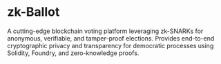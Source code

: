 # zk-Ballot
A cutting-edge blockchain voting platform leveraging zk-SNARKs for anonymous, verifiable, and tamper-proof elections. Provides end-to-end cryptographic privacy and transparency for democratic processes using Solidity, Foundry, and zero-knowledge proofs.
